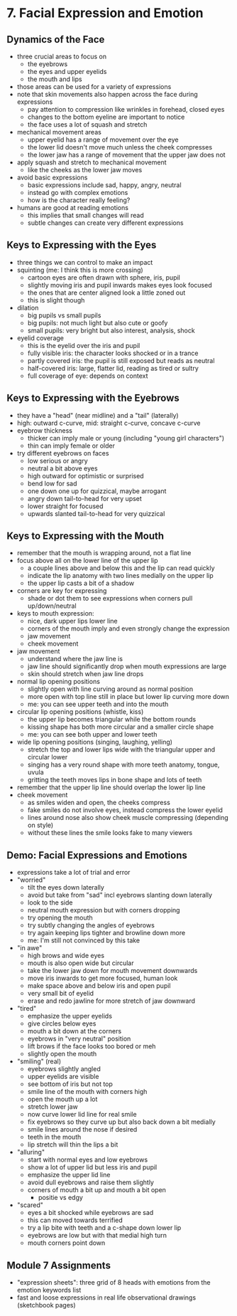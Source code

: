 # 7. Facial Expression and Emotion

## Dynamics of the Face
- three crucial areas to focus on
  - the eyebrows
  - the eyes and upper eyelids
  - the mouth and lips
- those areas can be used for a variety of expressions
- note that skin movements also happen across the face during expressions
  - pay attention to compression like wrinkles in forehead, closed eyes
  - changes to the bottom eyeline are important to notice
  - the face uses a lot of squash and stretch
- mechanical movement areas
  - upper eyelid has a range of movement over the eye
  - the lower lid doesn't move much unless the cheek compresses
  - the lower jaw has a range of movement that the upper jaw does not
- apply squash and stretch to mechanical movement
  - like the cheeks as the lower jaw moves
- avoid basic expressions
  - basic expressions include sad, happy, angry, neutral
  - instead go with complex emotions
  - how is the character really feeling?
- humans are good at reading emotions
  - this implies that small changes will read
  - subtle changes can create very different expressions

## Keys to Expressing with the Eyes
- three things we can control to make an impact
- squinting (me: I think this is more crossing)
  - cartoon eyes are often drawn with sphere, iris, pupil
  - slightly moving iris and pupil inwards makes eyes look focused
  - the ones that are center aligned look a little zoned out
  - this is slight though
- dilation
  - big pupils vs small pupils
  - big pupils: not much light but also cute or goofy
  - small pupils: very bright but also interest, analysis, shock
- eyelid coverage
  - this is the eyelid over the iris and pupil
  - fully visible iris: the character looks shocked or in a trance
  - partly covered iris: the pupil is still exposed but reads as neutral
  - half-covered iris: large, flatter lid, reading as tired or sultry
  - full coverage of eye: depends on context

## Keys to Expressing with the Eyebrows
- they have a "head" (near midline) and a "tail" (laterally)
- high: outward c-curve, mid: straight c-curve, concave c-curve
- eyebrow thickness
  - thicker can imply male or young (including "young girl characters")
  - thin can imply female or older
- try different eyebrows on faces
  - low serious or angry
  - neutral a bit above eyes
  - high outward for optimistic or surprised
  - bend low for sad
  - one down one up for quizzical, maybe arrogant
  - angry down tail-to-head for very upset
  - lower straight for focused
  - upwards slanted tail-to-head for very quizzical

## Keys to Expressing with the Mouth
- remember that the mouth is wrapping around, not a flat line
- focus above all on the lower line of the upper lip
  - a couple lines above and below this and the lip can read quickly
  - indicate the lip anatomy with two lines medially on the upper lip
  - the upper lip casts a bit of a shadow
- corners are key for expressing
  - shade or dot them to see expressions when corners pull up/down/neutral
- keys to mouth expression:
  - nice, dark upper lips lower line
  - corners of the mouth imply and even strongly change the expression
  - jaw movement
  - cheek movement
- jaw movement
  - understand where the jaw line is
  - jaw line should significantly drop when mouth expressions are large
  - skin should stretch when jaw line drops
- normal lip opening positions
  - slightly open with line curving around as normal position
  - more open with top line still in place but lower lip curving more down
  - me: you can see upper teeth and into the mouth
- circular lip opening positions (whistle, kiss)
  - the upper lip becomes triangular while the bottom rounds
  - kissing shape has both more circular and a smaller circle shape
  - me: you can see both upper and lower teeth
- wide lip opening positions (singing, laughing, yelling)
  - stretch the top and lower lips wide with the triangular upper and circular lower
  - singing has a very round shape with more teeth anatomy, tongue, uvula
  - gritting the teeth moves lips in bone shape and lots of teeth
- remember that the upper lip line should overlap the lower lip line
- cheek movement
  - as smiles widen and open, the cheeks compress
  - fake smiles do not involve eyes, instead compress the lower eyelid
  - lines around nose also show cheek muscle compressing (depending on style)
  - without these lines the smile looks fake to many viewers

## Demo: Facial Expressions and Emotions
- expressions take a lot of trial and error
- "worried"
  - tilt the eyes down laterally
  - avoid but take from "sad" incl eyebrows slanting down laterally
  - look to the side
  - neutral mouth expression but with corners dropping
  - try opening the mouth
  - try subtly changing the angles of eyebrows
  - try again keeping lips tighter and browline down more
  - me: I'm still not convinced by this take
- "in awe"
  - high brows and wide eyes
  - mouth is also open wide but circular
  - take the lower jaw down for mouth movement downwards
  - move iris inwards to get more focused, human look
  - make space above and below iris and open pupil
  - very small bit of eyelid
  - erase and redo jawline for more stretch of jaw downward
- "tired"
  - emphasize the upper eyelids
  - give circles below eyes
  - mouth a bit down at the corners
  - eyebrows in "very neutral" position
  - lift brows if the face looks too bored or meh
  - slightly open the mouth
- "smiling" (real)
  - eyebrows slightly angled
  - upper eyelids are visible
  - see bottom of iris but not top
  - smile line of the mouth with corners high
  - open the mouth up a lot
  - stretch lower jaw
  - now curve lower lid line for real smile
  - fix eyebrows so they curve up but also back down a bit medially
  - smile lines around the nose if desired
  - teeth in the mouth
  - lip stretch will thin the lips a bit
- "alluring"
  - start with normal eyes and low eyebrows
  - show a lot of upper lid but less iris and pupil
  - emphasize the upper lid line
  - avoid dull eyebrows and raise them slightly
  - corners of mouth a bit up and mouth a bit open
    - positie vs edgy
- "scared"
  - eyes a bit shocked while eyebrows are sad
  - this can moved towards terrified
  - try a lip bite with teeth and a c-shape down lower lip
  - eyebrows are low but with that medial high turn
  - mouth corners point down

## Module 7 Assignments
- "expression sheets": three grid of 8 heads with emotions from the emotion keywords list
- fast and loose expressions in real life observational drawings (sketchbook pages)
